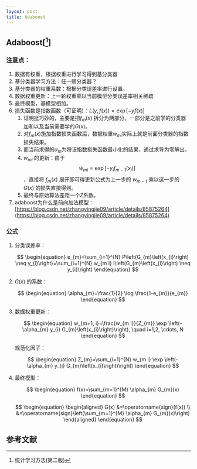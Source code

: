 ```yaml
---
layout: post
title: Adaboost
---
```


## Adaboost[[^1]]
### 注意点：
  1. 数据有权重，根据权重进行学习得到基分类器
  2. 基分类器学习方法：任一弱分类器？
  3. 基分类器的权重系数：根据分类误差率进行设置。
  4. 数据权重更新：上一轮权重乘以当前模型分类误差率相关稀疏
  5. 最终模型，基模型相加。
  6. 损失函数是指数函数（可证明）：$L(y, f(x))=\exp [-y f(x)]$
     1. 证明挺巧妙的，主要是把$f_m(x)$ 拆分为两部分，一部分是之前学的分类器加和以及当前需要学的$G(x)$。
     2. 对$f_m(x)$施加指数损失函数后，数据权重$w_{mi}$实际上就是前面分类器的指数损失结果。
     3. 而当前求得的$\alpha_m$为将该指数损失函数最小化的结果，通过求导为零解出。
     4. $w_{mi}$ 的更新：由于 $$\bar{w}_{m i}=\exp \left[-y_{i} f_{m-1}\left(x_{i}\right)\right]$$ ，直接将 $f_m(x)$ 展开即可得更新公式为上一步的 $w_{m-1}$ 乘以这一步的 $G(x)$ 的损失直接得到。
     5. 最终与原始算法差距一个$Z$系数。
  7. adaboost为什么是前向加法模型：[https://blog.csdn.net/zhangyingjie09/article/details/85875264](https://blog.csdn.net/zhangyingjie09/article/details/85875264)
 
 
### 公式
  1. 分类误差率：
    
      $$
      \begin{equation}
      e_{m}=\sum_{i=1}^{N} P\left(G_{m}\left(x_{i}\right) \neq y_{i}\right)=\sum_{i=1}^{N} w_{m i} I\left(G_{m}\left(x_{i}\right) \neq y_{i}\right)
      \end{equation}
      $$ 

  2. $G(x)$ 的系数：
      
      $$
      \begin{equation}
      \alpha_{m}=\frac{1}{2} \log \frac{1-e_{m}}{e_{m}}
      \end{equation}
      $$
  
  3. 数据权重更新：
      
      $$
      \begin{equation}
      w_{m+1, i}=\frac{w_{m i}}{Z_{m}} \exp \left(-\alpha_{m} y_{i} G_{m}\left(x_{i}\right)\right), \quad i=1,2, \cdots, N
      \end{equation}
      $$

      规范化因子：

      $$
      \begin{equation}
      Z_{m}=\sum_{i=1}^{N} w_{m i} \exp \left(-\alpha_{m} y_{i} G_{m}\left(x_{i}\right)\right)
      \end{equation}
      $$

  4. 最终模型：
      
       $$
       \begin{equation}
        f(x)=\sum_{m=1}^{M} \alpha_{m} G_{m}(x)
        \end{equation}
       $$

       $$
       \begin{equation}
        \begin{aligned}
        G(x) &=\operatorname{sign}(f(x)) \\
        &=\operatorname{sign}\left(\sum_{m=1}^{M} \alpha_{m} G_{m}(x)\right)
        \end{aligned}
        \end{equation}
       $$

## 参考文献

[^1]: 统计学习方法(第二版)